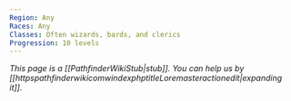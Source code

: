 ```yaml
---
Region: Any
Races: Any
Classes: Often wizards, bards, and clerics
Progression: 10 levels
---
```


*This page is a [[PathfinderWikiStub|stub]]. You can help us by [[httpspathfinderwikicomwindexphptitleLoremasteractionedit|expanding it]].*






